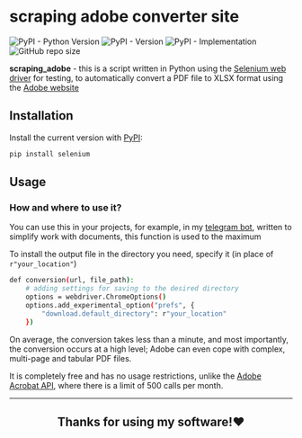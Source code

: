 # scraping adobe converter site

![PyPI - Python Version](https://img.shields.io/pypi/pyversions/selenium) ![PyPI - Version](https://img.shields.io/pypi/v/selenium) ![PyPI - Implementation](https://img.shields.io/pypi/implementation/selenium) ![GitHub repo size](https://img.shields.io/github/repo-size/OneCbyte/scraping_adobe)

**scraping_adobe** - this is a script written in Python using the [Selenium web driver](https://pypi.org/project/selenium/) for testing, to automatically convert a PDF file to XLSX format using the [Adobe website](https://www.adobe.com/acrobat/online/pdf-to-excel.html)

## Installation

Install the current version with [PyPI](https://pypi.org/project/selenium/):

```bash
pip install selenium
```

## Usage


### How and where to use it?

You can use this in your projects, for example, in my [telegram bot](https://t.me/excelifybot), written to simplify work with documents, this function is used to the maximum

To install the output file in the directory you need, specify it (in place of ```r"your_location"```)

```bash
def conversion(url, file_path):
    # adding settings for saving to the desired directory
    options = webdriver.ChromeOptions()
    options.add_experimental_option("prefs", {
        "download.default_directory": r"your_location"
    })
```

On average, the conversion takes less than a minute, and most importantly, the conversion occurs at a high level; Adobe can even cope with complex, multi-page and tabular PDF files.

It is completely free and has no usage restrictions, unlike the [Adobe Acrobat API](https://developer.adobe.com/document-services/apis/pdf-services/), where there is a limit of 500 calls per month.
___

<h2 align="center">Thanks for using my software!❤️</h2>
